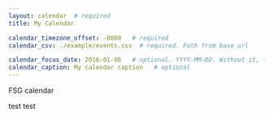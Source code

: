 ```yaml
---
layout: calendar  # required
title: My Calendar

calendar_timezone_offset: -0800   # required
calendar_csv: ./example/events.csv  # required. Path from base url

calendar_focus_date: 2016-01-06   # optional. YYYY-MM-DD. Without it, the default is today
calendar_caption: My calendar caption   # optional
---
```


FSG calendar

test
test
